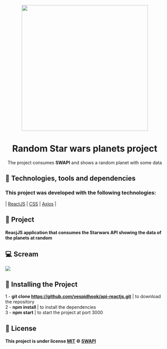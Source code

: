 <p align="center">
  <img  width="400" src="https://wallpapercave.com/wp/mSjF3lW.png">
</p>

<h1 align="center">Random Star wars planets project</h1>
<p align="center">The project consumes <strong>SWAPI</strong> and shows a random planet with some data</p>
<p align="center">

## :rocket: Technologies, tools and dependencies

### This project was developed with the following technologies:

| [ReactJS](https://reactjs.org/)
| [CSS](https://www.w3schools.com/css/)
| [Axios](https://github.com/axios/axios)
|

## :syringe: Project

#### ReacjJS application that consumes the Starwars API showing the data of the planets at random

## :computer: Scream

<img align="center" src="./img/site.png"></img>

## :round_pushpin: Installing the Project


1 - <strong>git clone https://github.com/vespidhook/api-reactjs.git</strong> | to download the repository <br/>
2 - <strong>npm install </strong> | to install the dependencies<br/>
3 - <strong>npm start</strong> | to start the project at port 3000<br/>

## :memo: License

#### This project is under license [MIT](./LICENSE) &copy; [SWAPI](https://swapi.co/)
